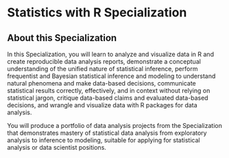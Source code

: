 # Statistics with R Specialization
## About this Specialization

In this Specialization, you will learn to analyze and visualize data in R and create reproducible data analysis reports, demonstrate a conceptual understanding of the unified nature of statistical inference, perform frequentist and Bayesian statistical inference and modeling to understand natural phenomena and make data-based decisions, communicate statistical results correctly, effectively, and in context without relying on statistical jargon, critique data-based claims and evaluated data-based decisions, and wrangle and visualize data with R packages for data analysis.

You will produce a portfolio of data analysis projects from the Specialization that demonstrates mastery of statistical data analysis from exploratory analysis to inference to modeling, suitable for applying for statistical analysis or data scientist positions. 
